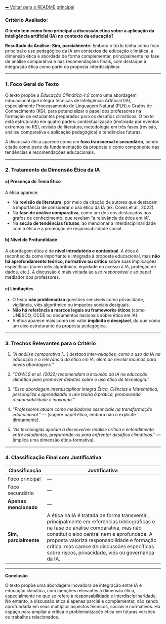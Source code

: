 [⬅ Voltar para o README principal](./README.md)

### **Critério Avaliado:**

**O texto tem como foco principal a discussão ética sobre a aplicação da inteligência artificial (IA) no contexto da educação?**

**Resultado da Análise:**
**Sim, parcialmente.**
Embora o texto tenha como foco principal o uso pedagógico da IA em contextos de educação climática, a dimensão ética é abordada de forma complementar, principalmente na fase de análise comparativa e nas recomendações finais, com destaque à integração ética como parte da proposta interdisciplinar.

---

### **1. Foco Geral do Texto**

O texto propõe a *Educação Climática 4.0* como uma abordagem educacional que integra técnicas de Inteligência Artificial (IA), especialmente Processamento de Linguagem Natural (PLN) e Grafos de Conhecimento (KG), para potencializar o papel dos professores na formação de estudantes preparados para os desafios climáticos. O texto está estruturado em quatro partes: contextualização (motivada por eventos extremos no RS), revisão de literatura, metodologia em três fases (revisão, análise comparativa e aplicação pedagógica) e tendências futuras.

A discussão ética aparece como um **foco transversal e secundário**, sendo citada como parte da fundamentação da proposta e como componente das tendências e recomendações educacionais.

---

### **2. Tratamento da Dimensão Ética da IA**

#### a) **Presença do Tema Ético**

A ética aparece:

* Na **revisão de literatura**, por meio da citação de autores que destacam a importância de considerar o uso ético da IA (ex: Cowls et al., 2022).
* Na **fase de análise comparativa**, como um dos *nós* destacados nos grafos de conhecimento, que revelam “a relevância da ética em IA”.
* Na **seção de tendências futuras**, ao mencionar a interdisciplinaridade com a ética e a promoção de responsabilidade social.

#### b) **Nível de Profundidade**

A abordagem ética é de **nível introdutório e contextual**. A ética é reconhecida como importante e integrada à proposta educacional, mas **não há aprofundamento teórico, normativo ou crítico** sobre suas implicações específicas (como viés algorítmico, equidade no acesso à IA, proteção de dados, etc.). A discussão é mais voltada ao *uso responsável* e ao papel mediador dos professores.

#### c) **Limitações**

* O texto **não problematiza** questões sensíveis como privacidade, vigilância, viés algorítmico ou impactos sociais desiguais.
* **Não há referência a marcos legais ou frameworks éticos** (como UNESCO, OCDE ou documentos nacionais sobre ética em IA).
* A ética aparece mais como um valor **implícito e desejável**, do que como um eixo estruturante da proposta pedagógica.

---

### **3. Trechos Relevantes para o Critério**

1. *“A análise comparativa \[...] destaca inter-relações, como o uso da IA na educação e a relevância da ética em IA, além de revelar lacunas para novas abordagens.”*

2. *“COWLS et al. (2022) recomendam a inclusão da IA na educação climática para promover debates sobre o uso ético da tecnologia.”*

3. *“Essa abordagem interdisciplinar integra Ética, Ciências e Matemática, personaliza o aprendizado e une teoria à prática, promovendo responsabilidade e inovação.”*

4. *“Professores atuam como mediadores essenciais na transformação educacional.”* — (sugere papel ético, embora não o explicite diretamente).

5. *“As tecnologias ajudam a desenvolver análise crítica e entendimento entre estudantes, preparando-os para enfrentar desafios climáticos.”* — (implica uma dimensão ética-formativa).

---

### **4. Classificação Final com Justificativa**

| **Classificação**     | **Justificativa**                                                                                                                                                                                                                                                                                                                   |
| --------------------- | ----------------------------------------------------------------------------------------------------------------------------------------------------------------------------------------------------------------------------------------------------------------------------------------------------------------------------------- |
| Foco principal        | —                                                                                                                                                                                                                                                                                                                                   |
| Foco secundário       | —                                                                                                                                                                                                                                                                                                                                   |
| **Apenas mencionado** | —                                                                                                                                                                                                                                                                                                                                   |
| **Sim, parcialmente** | A ética na IA é tratada de forma transversal, principalmente em referências bibliográficas e na fase de análise comparativa, mas não constitui o eixo central nem é aprofundada. A proposta valoriza responsabilidade e formação crítica, mas carece de discussões específicas sobre riscos, privacidade, viés ou governança da IA. |

---

**Conclusão**

O texto propõe uma abordagem inovadora de integração entre IA e educação climática, com menções relevantes à dimensão ética, especialmente no que se refere à responsabilidade e interdisciplinaridade. No entanto, a discussão ética é apenas parcial e complementar, não sendo aprofundada em seus múltiplos aspectos técnicos, sociais e normativos. Há espaço para ampliar a crítica e problematização ética em futuras versões ou trabalhos relacionados.
